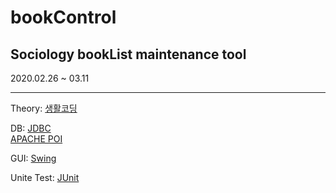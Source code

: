 # bookControl

## Sociology bookList maintenance tool
2020.02.26 ~ 03.11


---
Theory:
[생활코딩](https://opentutorials.org/course/1223)

DB: 
[JDBC](https://xinet.kr/?p=1591)    
[APACHE POI](https://poi.apache.org/components/spreadsheet/quick-guide.html)

GUI: 
[Swing](https://coding-factory.tistory.com/263)

Unite Test: 
[JUnit](https://epthffh.tistory.com/entry/Junit%EC%9D%84-%EC%9D%B4%EC%9A%A9%ED%95%9C-%EB%8B%A8%EC%9C%84%ED%85%8C%EC%8A%A4%ED%8A%B8)
